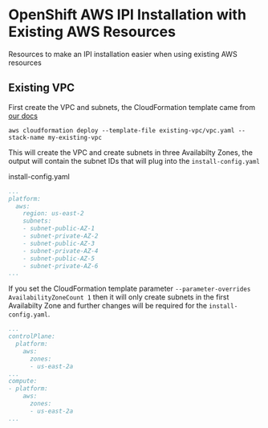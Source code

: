 # OpenShift AWS IPI Installation with Existing AWS Resources

Resources to make an IPI installation easier when using existing AWS resources

## Existing VPC

First create the VPC and subnets, the CloudFormation template came from [our docs](https://docs.openshift.com/container-platform/4.13/installing/installing_aws/installing-aws-user-infra.html#installation-cloudformation-vpc_installing-aws-user-infra)
```
aws cloudformation deploy --template-file existing-vpc/vpc.yaml --stack-name my-existing-vpc
```

This will create the VPC and create subnets in three Availabilty Zones, the output will contain the subnet
IDs that will plug into the `install-config.yaml`

install-config.yaml
```yaml
...
platform:
  aws:
    region: us-east-2
    subnets:
    - subnet-public-AZ-1
    - subnet-private-AZ-2
    - subnet-public-AZ-3
    - subnet-private-AZ-4
    - subnet-public-AZ-5
    - subnet-private-AZ-6
...
```

If you set the CloudFormation template parameter `--parameter-overrides AvailabilityZoneCount 1` then it will
only create subnets in the first Availabilty Zone and further changes will be required for the `install-config.yaml`.

```yaml
...
controlPlane:
  platform:
    aws:
      zones:
      - us-east-2a
...
compute:
- platform:
    aws:
      zones:
      - us-east-2a
...
```
